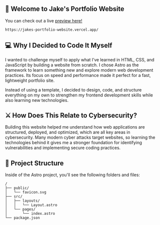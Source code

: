 ## 🚀 Welcome to Jake's Portfolio Website
You can check out a live [preview here!](https://jakes-portfolio-website.vercel.app/)

```bash
https://jakes-portfolio-website.vercel.app/
```


## 💻 Why I Decided to Code It Myself
I wanted to challenge myself to apply what I’ve learned in HTML, CSS, and JavaScript by building a website from scratch. I chose Astro as the framework to learn something new and explore modern web development practices. Its focus on speed and performance made it perfect for a fast, lightweight portfolio site. 

Instead of using a template, I decided to design, code, and structure everything on my own to strengthen my frontend development skills while also learning new technologies.


## ⚔️ How Does This Relate to Cybersecurity?
Building this website helped me understand how web applications are structured, deployed, and optimized, which are all key areas in cybersecurity. Many modern cyber attacks target websites, so learning the technologies behind it gives me a stronger foundation for identifying vulnerabilities and implementing secure coding practices.

## 📁 Project Structure
Inside of the Astro project, you'll see the following folders and files:

```text
/
├── public/
│   └── favicon.svg
├── src/
│   ├── layouts/
│   │   └── Layout.astro
│   └── pages/
│       └── index.astro
└── package.json
```
